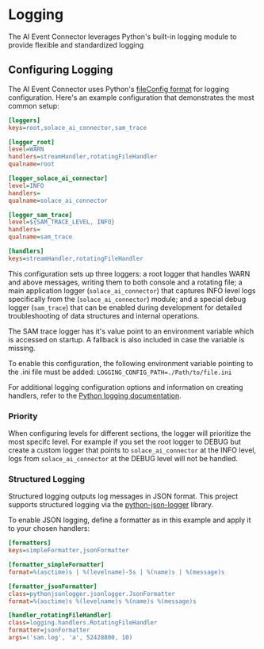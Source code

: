 # Logging

The AI Event Connector leverages Python's built-in logging module to provide flexible and standardized logging  

## Configuring Logging

The AI Event Connector uses Python's [fileConfig format](https://docs.python.org/3/library/logging.config.html#configuration-file-format) for logging configuration. Here's an example configuration that demonstrates the most common setup:

```ini
[loggers]
keys=root,solace_ai_connector,sam_trace

[logger_root]
level=WARN
handlers=streamHandler,rotatingFileHandler
qualname=root

[logger_solace_ai_connector]
level=INFO
handlers=
qualname=solace_ai_connector

[logger_sam_trace]
level=${SAM_TRACE_LEVEL, INFO}
handlers=
qualname=sam_trace

[handlers]
keys=streamHandler,rotatingFileHandler
```

This configuration sets up three loggers: a root logger that handles WARN and above messages, writing them to both console and a rotating file; a main application logger (`solace_ai_connector`) that captures INFO level logs specifically from the (`solace_ai_connector`) module; and a special debug logger (`sam_trace`) that can be enabled during development for detailed troubleshooting of data structures and internal operations.

The SAM trace logger has it's value point to an environment variable which is accessed on startup. A fallback is also included in case the variable is missing.

To enable this configuration, the following environment variable pointing to the .ini file must be added: `LOGGING_CONFIG_PATH=./Path/to/file.ini`

For additional logging configuration options and information on creating handlers, refer to the [Python logging documentation](https://docs.python.org/3/library/logging.config.html#configuration-file-format).

### Priority

When configuring levels for different sections, the logger will prioritize the most specifc level. For example if you set the root logger to DEBUG but create a custom logger that points to `solace_ai_connector` at the INFO level, logs from `solace_ai_connector` at the DEBUG level will not be handled.

### Structured Logging

Structured logging outputs log messages in JSON format. This project supports structured logging via the [python-json-logger](https://github.com/nhairs/python-json-logger) library.

To enable JSON logging, define a formatter as in this example and apply it to your chosen handlers:

```ini
[formatters]
keys=simpleFormatter,jsonFormatter

[formatter_simpleFormatter]
format=%(asctime)s | %(levelname)-5s | %(name)s | %(message)s

[formatter_jsonFormatter]
class=pythonjsonlogger.jsonlogger.JsonFormatter
format=%(asctime)s %(levelname)s %(name)s %(message)s

[handler_rotatingFileHandler]
class=logging.handlers.RotatingFileHandler
formatter=jsonFormatter
args=('sam.log', 'a', 52428800, 10)
```
